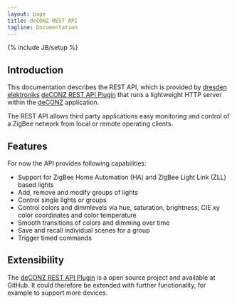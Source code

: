```yaml
---
layout: page
title: deCONZ REST API
tagline: Documentation
---
```

{% include JB/setup %}

## Introduction

This documentation describes the REST API, which is provided by [dresden elektroniks](http://www.dresden-elektronik.de?L=1) [deCONZ REST API Plugin](#) that runs a lightweight HTTP server within the [deCONZ](http://www.dresden-elektronik.de/funktechnik/products/software/pc/deconz?L=1) application.

The REST API allows third party applications easy monitoring and control of a ZigBee network from local or remote operating clients.

## Features
For now the API provides following capabilities:

- Support for ZigBee Home Automation (HA) and ZigBee Light Link (ZLL) based lights
- Add, remove and modify groups of lights
- Control single lights or groups
- Control colors and dimmlevels via hue, saturation, brightness, CIE xy color coordinates and color temperature
- Smooth transitions of colors and dimming over time
- Save and recall individual scenes for a group
- Trigger timed commands

## Extensibility
The [deCONZ REST API Plugin](#) is a open source project and available at GitHub. It could therefore be extended with further functionality, for example to support more devices.
